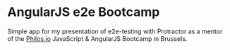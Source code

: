 # AngularJS e2e Bootcamp

Simple app for my presentation of e2e-testing with Protractor as a mentor of the [Philos.io](https://www.philos.io/)
JavaScript & AngularJS Bootcamp in Brussels.